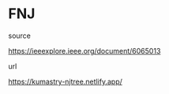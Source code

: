 # FNJ
source 

https://ieeexplore.ieee.org/document/6065013

url

https://kumastry-njtree.netlify.app/
